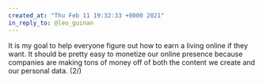 ```yaml
---
created_at: "Thu Feb 11 19:32:33 +0000 2021"
in_reply_to: @leo_guinan
---
```


It is my goal to help everyone figure out how to earn a living online if they want. It should be pretty easy to monetize our online presence because companies are making tons of money off of  both the content we create and our personal data. (2/)